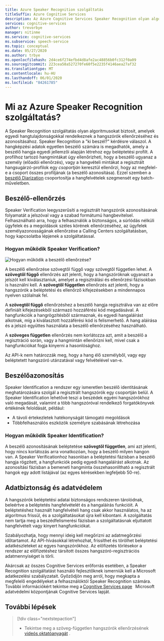 ```yaml
---
title: Azure Speaker Recognition szolgáltatás
titleSuffix: Azure Cognitive Services
description: Az Azure Cognitive Services Speaker Recognition olyan algoritmusokat biztosít, amelyek egyedi hangtulajdonságokkal rendelkeznek a hangszórók ellenőrzéséhez és azonosításához. Speaker Recognition a "ki beszél?" kérdésre válaszol.
services: cognitive-services
author: trevorbye
manager: nitinme
ms.service: cognitive-services
ms.subservice: speech-service
ms.topic: conceptual
ms.date: 05/27/2020
ms.author: trbye
ms.openlocfilehash: 2d4ce6f274efbd4d8afe2ac48856b0fc312f0a09
ms.sourcegitcommit: 223cea58a527270fe60f5e2235f4146aea27af32
ms.translationtype: MT
ms.contentlocale: hu-HU
ms.lasthandoff: 06/01/2020
ms.locfileid: "84261785"
---
```

# <a name="what-is-the-azure-speaker-recognition-service"></a>Mi az Azure Speaker Recognition szolgáltatás?

A Speaker Recognition szolgáltatás olyan algoritmusokat biztosít, amelyek egyedi hangtulajdonságokkal rendelkeznek a hangszórók ellenőrzéséhez és azonosításához. Speaker Recognition a "ki beszél?" kérdésre válaszol. A hangképzési adatok egyetlen beszélő számára is megadhatók, amely a beszélő hangja egyedi jellemzői alapján létrehoz egy beléptetési profilt. A profilhoz tartozó hangmintákat úgy ellenőrizheti, hogy a beszélő ugyanaz a személy (előadói ellenőrzés), vagy a hangvételi mintákat a regisztrált hangsugárzó-profilok egy *csoportján* keresztül ellenőrzi, hogy az megfelel-e a csoport összes profiljának (a beszélő azonosítása). Ezzel szemben a [beszélő Diarization](batch-transcription.md#speaker-separation-diarization) csoportosítja a hangfelvételek szegmensét egy batch-műveletben.

## <a name="speaker-verification"></a>Beszélő-ellenőrzés

Speaker Verification leegyszerűsíti a regisztrált hangszórók azonosításának folyamatát a jelszóval vagy a szabad formátumú hangbevitelsel. Felhasználható arra, hogy a felhasználók a biztonságos, a súrlódás nélküli ügyfelek és a megoldások széles körének ellenőrzéséhez, az ügyfelek személyazonosságának ellenőrzése a Calling Centers szolgáltatásban, hogy kapcsolatba lépjenek a szolgáltatással.

### <a name="how-does-speaker-verification-work"></a>Hogyan működik Speaker Verification?

![Hogyan működik a beszélő ellenőrzése?](media/speaker-recognition/speaker-rec.png)

A beszélő ellenőrzése szövegtől függő vagy szövegtől független lehet. A **szövegtől függő** ellenőrzés azt jelenti, hogy a hangszóróknak ugyanazt a jelszót kell kiválasztaniuk, amelyet a regisztrálási és ellenőrzési fázisokban is használni kell. A **szövegtől független** ellenőrzés azt jelenti, hogy a hangszórók a beléptetési és ellenőrző kifejezésekben a mindennapos nyelven szólalnak fel.

A **szövegtől függő** ellenőrzéshez a beszélő hangja regisztrálva van az előre definiált kifejezésekből származó hozzáférési kód megadásával. A hangfunkciók a hangrögzítésből származnak, és egyedi hangaláírást alkotnak, míg a kiválasztott hozzáférési kód is felismerhető. A hang aláírása és a jelszó együttes használata a beszélő ellenőrzéséhez használható. 

A **szöveges független** ellenőrzés nem korlátozza azt, amit a beszélő a regisztráció során, vagy a hangmintán ellenőrizni kell, mivel csak a hangfunkciókat fogja kinyerni a hasonlósághoz. 

Az API-k nem határozzák meg, hogy a hang élő személyből, vagy egy beléptetett hangszóró utánzatával vagy felvételével van-e. 

## <a name="speaker-identification"></a>Beszélőazonosítás

Speaker Identification a rendszer egy ismeretlen beszélő identitásának meghatározására szolgál a regisztrált hangszórók egy csoportján belül. A Speaker Identification lehetővé teszi a beszédek egyéni hangszórókhoz való megadását, valamint a több hangszóróval rendelkező forgatókönyvek értékének feloldását, például:

* A távoli értekezletek hatékonyságát támogató megoldások 
* Többfelhasználós eszközök személyre szabásának létrehozása

### <a name="how-does-speaker-identification-work"></a>Hogyan működik Speaker Identification?

A beszélő azonosításának beléptetése **szövegtől független**, ami azt jelenti, hogy nincs korlátozás arra vonatkozóan, hogy a beszélő milyen hangon van. A Speaker Verificationhoz hasonlóan a beléptetési fázisban a beszélő hangja rögzített, a hangfunkciók pedig egyedi hangaláírást alkotnak. Az azonosítási fázisban a bemeneti hangminta összehasonlítható a regisztrált hangok egy adott listájával (az egyes kérésekben legfeljebb 50-re).

## <a name="data-security-and-privacy"></a>Adatbiztonság és adatvédelem

A hangszórók beléptetési adatai biztonságos rendszeren tárolódnak, beleértve a beléptetés hangfelvételét és a hangaláírás funkcióit. A beléptetéshez használt hangfelvételi hang csak akkor használatos, ha az algoritmus frissül, és a szolgáltatásokat újra kell kibontani. A szolgáltatás nem tartja meg a beszédfelismerési fázisban a szolgáltatásnak eljuttatott hangfelvételt vagy kinyert hangfunkciókat. 

Szabályozhatja, hogy mennyi ideig kell megőrizni az adatmegőrzési időtartamot. Az API-hívásokkal létrehozhat, frissíthet és törölhet beléptetési adatkészleteket az egyes hangszórókhoz. Az előfizetés törlésekor a rendszer az előfizetéshez társított összes hangszóró-regisztrációs adatmennyiséget is törli. 

Akárcsak az összes Cognitive Services erőforrás esetében, a Speaker Recognition szolgáltatást használó fejlesztőknek ismerniük kell a Microsoft adatkezelési szabályzatait. Győződjön meg arról, hogy megkapta a megfelelő engedélyeket a felhasználóktól Speaker Recognition számára. További információkért tekintse meg a [Cognitive Services page](https://azure.microsoft.com/support/legal/cognitive-services-compliance-and-privacy/)   Microsoft adatvédelmi központjának Cognitive Services lapját. 

## <a name="next-steps"></a>További lépések

> [!div class="nextstepaction"]
> * Tekintse meg a szöveg-független hangszórók ellenőrzésének [videós oktatóanyagát](https://azure.microsoft.com/resources/videos/speaker-recognition-text-independent-verification-developer-tutorial/) .
